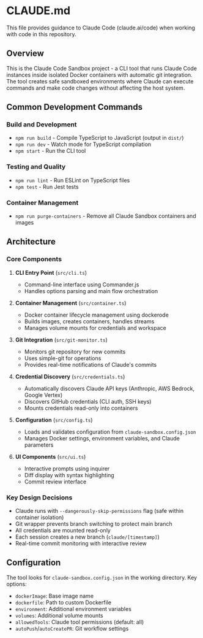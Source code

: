 # CLAUDE.md

This file provides guidance to Claude Code (claude.ai/code) when working with code in this repository.

## Overview

This is the Claude Code Sandbox project - a CLI tool that runs Claude Code instances inside isolated Docker containers with automatic git integration. The tool creates safe sandboxed environments where Claude can execute commands and make code changes without affecting the host system.

## Common Development Commands

### Build and Development

- `npm run build` - Compile TypeScript to JavaScript (output in `dist/`)
- `npm run dev` - Watch mode for TypeScript compilation
- `npm start` - Run the CLI tool

### Testing and Quality

- `npm run lint` - Run ESLint on TypeScript files
- `npm test` - Run Jest tests

### Container Management

- `npm run purge-containers` - Remove all Claude Sandbox containers and images

## Architecture

### Core Components

1. **CLI Entry Point** (`src/cli.ts`)

   - Command-line interface using Commander.js
   - Handles options parsing and main flow orchestration

2. **Container Management** (`src/container.ts`)

   - Docker container lifecycle management using dockerode
   - Builds images, creates containers, handles streams
   - Manages volume mounts for credentials and workspace

3. **Git Integration** (`src/git-monitor.ts`)

   - Monitors git repository for new commits
   - Uses simple-git for operations
   - Provides real-time notifications of Claude's commits

4. **Credential Discovery** (`src/credentials.ts`)

   - Automatically discovers Claude API keys (Anthropic, AWS Bedrock, Google Vertex)
   - Discovers GitHub credentials (CLI auth, SSH keys)
   - Mounts credentials read-only into containers

5. **Configuration** (`src/config.ts`)

   - Loads and validates configuration from `claude-sandbox.config.json`
   - Manages Docker settings, environment variables, and Claude parameters

6. **UI Components** (`src/ui.ts`)
   - Interactive prompts using inquirer
   - Diff display with syntax highlighting
   - Commit review interface

### Key Design Decisions

- Claude runs with `--dangerously-skip-permissions` flag (safe within container isolation)
- Git wrapper prevents branch switching to protect main branch
- All credentials are mounted read-only
- Each session creates a new branch (`claude/[timestamp]`)
- Real-time commit monitoring with interactive review

## Configuration

The tool looks for `claude-sandbox.config.json` in the working directory. Key options:

- `dockerImage`: Base image name
- `dockerfile`: Path to custom Dockerfile
- `environment`: Additional environment variables
- `volumes`: Additional volume mounts
- `allowedTools`: Claude tool permissions (default: all)
- `autoPush`/`autoCreatePR`: Git workflow settings
